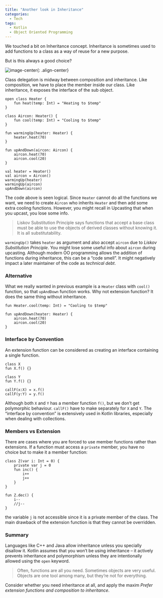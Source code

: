```yaml
---
title: "Another look in Inheritance"
categories:
  - Tech
tags:
  - Kotlin
  - Object Oriented Programming
---
```


We touched a bit on Inheritance concept. Inheritance is sometimes used to add functions to a class as a way of reuse for a new purpose.

But is this always a good choice?

![image-center](https://images.pexels.com/photos/761297/pexels-photo-761297.jpeg){: .align-center}

Class delegation is midway between composition and inheritance. Like composition, we have to place the member inside our class. Like inheritance, it exposes the interface of the sub object.

```
open class Heater {
	fun heat(temp: Int) = "Heating to $temp"
}

class Aircon: Heater() {
	fun cool(temp: Int) = "Cooling to $temp"
}

fun warmingUp(heater: Heater) {
	heater.heat(70)
}

fun upAndDown(aircon: Aircon) {
	aircon.heat(70)
	aircon.cool(20)
}

val heater = Heater()
val aircon = Aircon()
warmingUp(heater)
warmingUp(aircon)
upAndDown(aircon)
```

The code above is seen logical. Since `Heater` cannot do all the functions we want, we need to create `Aircon` who inherits `Heater` and then add some extra cooling functions. However, you might recall in Upcasting that when you upcast, you lose some info.

> Liskov Substitution Principle says functions that accept a base class must be able to use the objects of derived classes without knowing it. It is all substitutability.

`warmingUp()` takes `heater` as argument and also accept `aircon` due to _Liskov Substitution Principle_. You might lose some useful info about `aircon` during upcasting. Although modern OO programming allows the addition of functions during inheritance, this can be a “code smell”. It might negatively impact a later maintainer of the code as _technical debt_.

### Alternative

What we really wanted in previous example is a `Heater` class with `cool()` function, so that `upAndDown` function works. Why not extension function? It does the same thing without inheritance.

```
fun Heater.cool(temp: Int) = "Cooling to $temp"

fun upAndDown(heater: Heater) {
	aircon.heat(70)
	aircon.cool(20)
}
```

### Interface by Convention

An extension function can be considered as creating an interface containing a single function.

```
class X
fun X.f() {}

class Y
fun Y.f() {}

callF(x:X) = x.f()
callF(y:Y) = y.f()
```

Although both `X` and `Y` has a member function `f()`, but we don’t get polymorphic behaviour. `callF()` have to make separately for `X` and `Y`. The “interface by convention” is extensively used in Kotlin libraries, especially when dealing with collections.

### Members vs Extension

There are cases where you are forced to use member functions rather than extensions. If a function must access a `private` member, you have no choice but to make it a member function:

```
class Z(var i: Int = 0) {
	private var j = 0
	fun inc() {
		i++
		j++
	}
}

fun Z.dec() {
	i--
	//j--
}
```

the variable `j` is not accessible since it is a private member of the class. The main drawback of the extension function is that they cannot be overridden.

### Summary

Languages like C++ and Java allow inheritance unless you specially disallow it. Kotlin assumes that you won’t be using inheritance – it actively prevents inheritance and polymorphism unless they are intentionally allowed using the `open` keyword.

> Often, functions are all you need. Sometimes objects are very useful. Objects are one tool among many, but they’re not for everything.

Consider whether you need inheritance at all, and apply the maxim _Prefer extension functions and composition to inheritance_.
